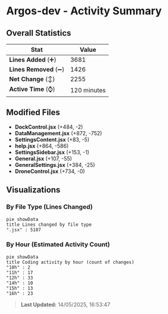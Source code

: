 # Argos-dev - Activity Summary 

## Overall Statistics

| Stat                   | Value                                                             |
| ---------------------- | ----------------------------------------------------------------- |
| **Lines Added** (➕)   | 3681                                          |
| **Lines Removed** (➖) | 1426                                        |
| **Net Change** (↕)    | 2255                |
| **Active Time** (⌚)   | 120 minutes |


## Modified Files
- **DockControl.jsx** (+484, -2)
- **DataManagement.jsx** (+872, -752)
- **SettingsContent.jsx** (+83, -5)
- **help.jsx** (+864, -586)
- **SettingsSidebar.jsx** (+153, -1)
- **General.jsx** (+107, -55)
- **GeneralSettings.jsx** (+384, -25)
- **DroneControl.jsx** (+734, -0)

## Visualizations

### By File Type (Lines Changed)

```mermaid
pie showData
title Lines changed by file type
".jsx" : 5107
```

### By Hour (Estimated Activity Count)

```mermaid
pie showData
title Coding activity by hour (count of changes)
"10h" : 2
"11h" : 17
"12h" : 33
"14h" : 10
"15h" : 13
"16h" : 23
```


> **Last Updated:** 14/05/2025, 16:53:47